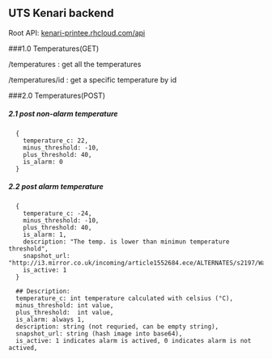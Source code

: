 ## UTS Kenari backend 



Root API: <a href="http://kenari-printee.rhcloud.com/api">kenari-printee.rhcloud.com/api</a>

###1.0 Temperatures(GET)

/temperatures : get all the temperatures
        
/temperatures/id : get a specific temperature by id

###2.0 Temperatures(POST)

  <h5>2.1 post non-alarm temperature</h5>
  
      {
        temperature_c: 22,
        minus_threshold: -10,
        plus_threshold: 40,
        is_alarm: 0
      }

  <h5>2.2 post alarm temperature</h5>
  
      {
        temperature_c: -24,
        minus_threshold: -10,
        plus_threshold: 40,
        is_alarm: 1,
        description: "The temp. is lower than minimun temperature threshold",
        snapshot_url: "http://i3.mirror.co.uk/incoming/article1552684.ece/ALTERNATES/s2197/Warehouse+fire",
        is_active: 1
      }
      
      ## Description:
      temperature_c: int temperature calculated with celsius (°C),
      minus_threshold: int value,
      plus_threshold:  int value,
      is_alarm: always 1,
      description: string (not requried, can be empty string),
      snapshot_url: string (hash image into base64),
      is_active: 1 indicates alarm is actived, 0 indicates alarm is not actived,
      
      
      
      
